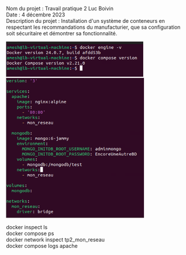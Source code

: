 Nom du projet : Travail pratique 2 Luc Boivin  
Date : 4 décembre 2023  
Description du projet : Installation d'un système de conteneurs en respectant les recommandations du manufacturier, que sa configuration soit sécuritaire et démontrer sa fonctionnalité.  

![Alt text](image.png)  
![Alt text](image2.png)  

docker inspect ls  
docker compose ps  
docker network inspect tp2_mon_reseau  
docker compose logs apache  


